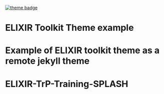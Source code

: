 [![theme badge](https://img.shields.io/badge/ELIXIR%20toolkit%20theme-jekyll-blue?color=0d6efd)](https://github.com/ELIXIR-Belgium/elixir-toolkit-theme)

# ELIXIR Toolkit Theme example

Example of ELIXIR toolkit theme as a remote jekyll theme
=======
# ELIXIR-TrP-Training-SPLASH
